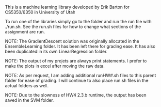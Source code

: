 This is a machine learning library developed by Erik Barton for
CS5350/6350 in University of Utah

To run one of the libraries simply go to the folder and run the run file with ./run.sh. See the run.sh files for how to change what sections of the assignment are run.

NOTE: The GradientDescent solution was originally allocated in the EnsembleLearning folder. It has been left there for grading ease. It has also been duplicated in its own LinearRegression
folder.

NOTE: The output of my projets are always print statements. I prefer to make the plots in excel after moving the raw data.

NOTE: As per request, I am adding additional runHW#.sh files to this parent folder for ease of grading. I will continue to also place 
run.sh files in the actual folders as well.

NOTE: Due to the slowness of HW4 2.3.b runtime, the output has been saved in the SVM folder.